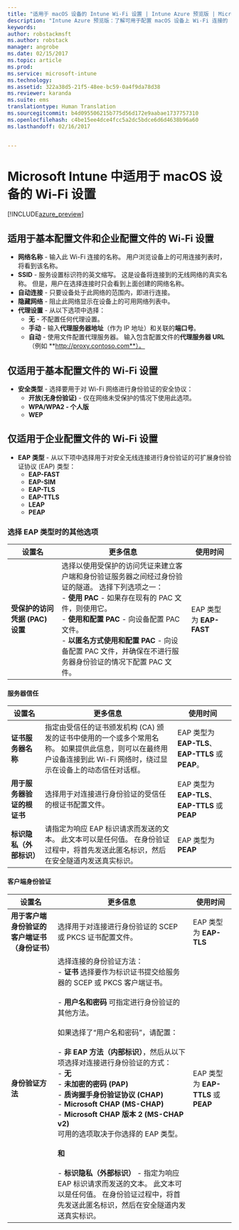 ```yaml
---
title: "适用于 macOS 设备的 Intune Wi-Fi 设置 | Intune Azure 预览版 | Microsoft Docs"
description: "Intune Azure 预览版：了解可用于配置 macOS 设备上 Wi-Fi 连接的 Intune 设置。"
keywords: 
author: robstackmsft
ms.author: robstack
manager: angrobe
ms.date: 02/15/2017
ms.topic: article
ms.prod: 
ms.service: microsoft-intune
ms.technology: 
ms.assetid: 322a38d5-21f5-48ee-bc59-0a4f9da78d38
ms.reviewer: karanda
ms.suite: ems
translationtype: Human Translation
ms.sourcegitcommit: b4d095506215b775d56d172e9aabae1737757310
ms.openlocfilehash: c4be15ee4dce4fcc5a2dc5bdce6d6d4638b96a60
ms.lasthandoff: 02/16/2017


---
```


# <a name="wi-fi-settings-for-macos-devices-in-microsoft-intune"></a>Microsoft Intune 中适用于 macOS 设备的 Wi-Fi 设置

[!INCLUDE[azure_preview](../includes/azure_preview.md)]

## <a name="wi-fi-settings-for-basic-and-enterprise-profiles"></a>适用于基本配置文件和企业配置文件的 Wi-Fi 设置

- **网络名称** - 输入此 Wi-Fi 连接的名称。 用户浏览设备上的可用连接列表时，将看到该名称。
- **SSID** - 服务设置标识符的英文缩写。 这是设备将连接到的无线网络的真实名称。 但是，用户在选择连接时只会看到上面创建的网络名称。
- **自动连接** - 只要设备处于此网络的范围内，即进行连接。
- **隐藏网络** - 阻止此网络显示在设备上的可用网络列表中。
- **代理设置** - 从以下选项中选择：
    - **无** - 不配置任何代理设置。
    - **手动** - 输入**代理服务器地址**（作为 IP 地址）和关联的**端口号**。
    - **自动** - 使用文件配置代理服务器。 输入包含配置文件的**代理服务器 URL**（例如 **http://proxy.contoso.com**）。

## <a name="wi-fi-settings-for-basic-profiles-only"></a>仅适用于基本配置文件的 Wi-Fi 设置

- **安全类型** - 选择要用于对 Wi-Fi 网络进行身份验证的安全协议：
    - **开放(无身份验证)** - 仅在网络未受保护的情况下使用此选项。
    - **WPA/WPA2 - 个人版**
    - **WEP**

## <a name="wi-fi-settings-for-enterprise-profiles-only"></a>仅适用于企业配置文件的 Wi-Fi 设置

- **EAP 类型** - 从以下项中选择用于对安全无线连接进行身份验证的可扩展身份验证协议 (EAP) 类型：
    - **EAP-FAST**
    - **EAP-SIM**
    - **EAP-TLS**
    - **EAP-TTLS**
    - **LEAP**
    - **PEAP**

### <a name="further-options-when-you-choose-an-eap-type"></a>选择 EAP 类型时的其他选项


|设置名|更多信息|使用时间|
|--------------|-------------|----------|
|**受保护的访问凭据 (PAC) 设置**|选择以使用受保护的访问凭证来建立客户端和身份验证服务器之间经过身份验证的隧道。 选择下列选项之一：<br>- **使用 PAC** - 如果存在现有的 PAC 文件，则使用它。<br>- **使用和配置 PAC** - 向设备配置 PAC 文件。<br>- **以匿名方式使用和配置 PAC** - 向设备配置 PAC 文件，并确保在不进行服务器身份验证的情况下配置 PAC 文件。|EAP 类型为 **EAP-FAST**|

#### <a name="server-trust"></a>服务器信任


|设置名|更多信息|使用时间|
|--------------|-------------|----------|
|**证书服务器名称**|指定由受信任的证书颁发机构 (CA) 颁发的证书中使用的一个或多个常用名称。 如果提供此信息，则可以在最终用户设备连接到此 Wi-Fi 网络时，绕过显示在设备上的动态信任对话框。|EAP 类型为 **EAP-TLS**、**EAP-TTLS** 或 **PEAP**。|
|**用于服务器验证的根证书**|选择用于对连接进行身份验证的受信任的根证书配置文件。 |EAP 类型为 **EAP-TLS**、**EAP-TTLS** 或 **PEAP**|
|**标识隐私（外部标识）**|请指定为响应 EAP 标识请求而发送的文本。 此文本可以是任何值。 在身份验证过程中，将首先发送此匿名标识，然后在安全隧道内发送真实标识。|EAP 类型为 **PEAP**|


#### <a name="client-authentication"></a>客户端身份验证


|设置名|更多信息|使用时间|
|--------------|-------------|----------|
|**用于客户端身份验证的客户端证书（身份证书）**|选择用于对连接进行身份验证的 SCEP 或 PKCS 证书配置文件。|EAP 类型为 **EAP-TLS**|
|**身份验证方法**|选择连接的身份验证方法：<br>- **证书** 选择要作为标识证书提交给服务器的 SCEP 或 PKCS 客户端证书。<br><br>- **用户名和密码** 可指定进行身份验证的其他方法。 <br><br>如果选择了“用户名和密码”，请配置：<br><br>-  **非 EAP 方法（内部标识）**，然后从以下项选择对连接进行身份验证的方式：<br>- **无**<br>- **未加密的密码 (PAP)**<br>- **质询握手身份验证协议 (CHAP)**<br>- **Microsoft CHAP (MS-CHAP)**<br>- **Microsoft CHAP 版本 2 (MS-CHAP v2)**<br>可用的选项取决于你选择的 EAP 类型。<br><br>**和**<br><br>- **标识隐私（外部标识）** - 指定为响应 EAP 标识请求而发送的文本。 此文本可以是任何值。 在身份验证过程中，将首先发送此匿名标识，然后在安全隧道内发送真实标识。|EAP 类型为 **EAP-TTLS** 或 **PEAP**|

